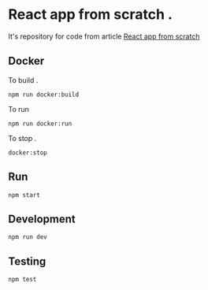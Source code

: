 # React app from scratch .    

It's repository for code from article 
[React app from scratch](https://medium.com/@evheniybystrov/react-app-from-scratch-d694300d1631)

## Docker

To build .    

    npm run docker:build
    
To run

    npm run docker:run
    
To stop .  

    docker:stop
  
## Run

    npm start
    
## Development

    npm run dev
    
## Testing

    npm test
    
